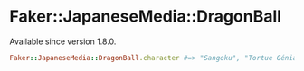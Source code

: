 # Faker::JapaneseMedia::DragonBall

Available since version 1.8.0.

```ruby
Faker::JapaneseMedia::DragonBall.character #=> "Sangoku", "Tortue Géniale"
```

